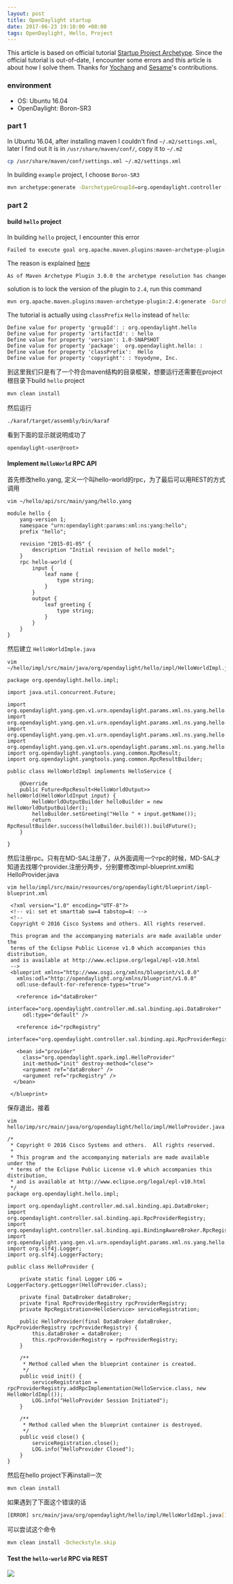 ```yaml
---
layout: post
title: OpenDaylight startup
date: 2017-06-23 19:10:00 +08:00
tags: OpenDaylight, Hello, Project
---
```



This article is based on official tutorial [Startup Project Archetype](https://wiki.opendaylight.org/view/OpenDaylight_Controller:MD-SAL:Startup_Project_Archetype). Since the official tutorial is out-of-date, I encounter some errors and this article is about how I solve them. Thanks for [Yochang](https://www.facebook.com/profile.php?id=100000181252042&fref=ts) and [Sesame](https://www.facebook.com/sesame.chen?fref=ts)'s contributions.

### environment
* OS: Ubuntu 16.04
* OpenDaylight: Boron-SR3

### part 1
In Ubuntu 16.04, after installing maven I couldn't find `~/.m2/settings.xml`, later I find out it is in ``/usr/share/maven/conf/``, copy it to `~/.m2`

```bash
cp /usr/share/maven/conf/settings.xml ~/.m2/settings.xml
```

In building `example` project, I choose `Boron-SR3`

```bash
mvn archetype:generate -DarchetypeGroupId=org.opendaylight.controller -DarchetypeArtifactId=opendaylight-startup-archetype -DarchetypeVersion=1.2.3-Boron-SR3 -DarchetypeRepository=https://nexus.opendaylight.org/content/repositories/public/ -DarchetypeCatalog=remote
```

### part 2

#### build `hello` project

In building `hello` project, I encounter this error

```bash
Failed to execute goal org.apache.maven.plugins:maven-archetype-plugin:3.0.1:generate (default-cli) on project standalone-pom: archetypeCatalog http://nexus.opendaylight.org/content/repositories/opendaylight.snapshot/archetype-catalog.xml' is not supported anymore. Please read the plugin documentation for details. -> [Help 1]
```

The reason is explained [here](http://maven.apache.org/archetype/maven-archetype-plugin/archetype-repository.html)

```bash
As of Maven Archetype Plugin 3.0.0 the archetype resolution has changed. It is not possible anymore to specify the repository via the commandline, but instead the repositories as already specified for Maven are used. This means that also the mirrors and proxies are respected, as well as the authentication on repositories.
```

solution is to lock the version of the plugin to `2.4`, run this command

```bash
mvn org.apache.maven.plugins:maven-archetype-plugin:2.4:generate -DarchetypeGroupId=org.opendaylight.controller -DarchetypeArtifactId=opendaylight-startup-archetype -DarchetypeRepository=opendaylight.release/ -DarchetypeCatalog=http://nexus.opendaylight.org/content/repositories/opendaylight.snapshot/archetype-catalog.xml -DarchetypeVersion=1.2.3-Boron-SR3
```
The tutorial is actually using `classPrefix` `Hello` instead of `hello`:

```
Define value for property 'groupId': : org.opendaylight.hello
Define value for property 'artifactId': : hello
Define value for property 'version': 1.0-SNAPSHOT
Define value for property 'package':  org.opendaylight.hello: : 
Define value for property 'classPrefix':  Hello
Define value for property 'copyright': : Yoyodyne, Inc.
```

到这里我们只是有了一个符合maven结构的目录框架，想要运行还需要在project根目录下build `hello` project

```bash
mvn clean install
```
然后运行

```
./karaf/target/assembly/bin/karaf
```
看到下面的显示就说明成功了

```
opendaylight-user@root>
```
#### Implement `HelloWorld` RPC API
首先修改hello.yang, 定义一个叫hello-world的rpc，为了最后可以用REST的方式调用

```
vim ~/hello/api/src/main/yang/hello.yang
```

```
module hello {
    yang-version 1;
    namespace "urn:opendaylight:params:xml:ns:yang:hello";
    prefix "hello";

    revision "2015-01-05" {
        description "Initial revision of hello model";
    }
    rpc hello-world {
        input {
            leaf name {
                type string;
            }
        }
        output {
            leaf greeting {
                type string;
            }
        }
    }
}
```
然后建立 `HelloWorldImple.java`

```
vim ~/hello/impl/src/main/java/org/opendaylight/hello/impl/HelloWorldImpl.java
```

```
package org.opendaylight.hello.impl;

import java.util.concurrent.Future;

import org.opendaylight.yang.gen.v1.urn.opendaylight.params.xml.ns.yang.hello.rev150105.HelloService;
import org.opendaylight.yang.gen.v1.urn.opendaylight.params.xml.ns.yang.hello.rev150105.HelloWorldInput;
import org.opendaylight.yang.gen.v1.urn.opendaylight.params.xml.ns.yang.hello.rev150105.HelloWorldOutput;
import org.opendaylight.yang.gen.v1.urn.opendaylight.params.xml.ns.yang.hello.rev150105.HelloWorldOutputBuilder;
import org.opendaylight.yangtools.yang.common.RpcResult;
import org.opendaylight.yangtools.yang.common.RpcResultBuilder;

public class HelloWorldImpl implements HelloService {

    @Override
    public Future<RpcResult<HelloWorldOutput>> helloWorld(HelloWorldInput input) {
        HelloWorldOutputBuilder helloBuilder = new HelloWorldOutputBuilder();
        helloBuilder.setGreeting("Hello " + input.getName());
        return RpcResultBuilder.success(helloBuilder.build()).buildFuture();
    }

}
```
 然后注册rpc。只有在MD-SAL注册了，从外面调用一个rpc的时候，MD-SAL才知道去找哪个provider.注册分两步，分别要修改impl-blueprint.xml和HelloProvider.java

```
vim hello/impl/src/main/resources/org/opendaylight/blueprint/impl-blueprint.xml

```

```
 <?xml version="1.0" encoding="UTF-8"?>
 <!-- vi: set et smarttab sw=4 tabstop=4: -->
 <!--
 Copyright © 2016 Cisco Systems and others. All rights reserved.
 
 This program and the accompanying materials are made available under the
 terms of the Eclipse Public License v1.0 which accompanies this distribution,
 and is available at http://www.eclipse.org/legal/epl-v10.html
 -->
 <blueprint xmlns="http://www.osgi.org/xmlns/blueprint/v1.0.0"
   xmlns:odl="http://opendaylight.org/xmlns/blueprint/v1.0.0"
   odl:use-default-for-reference-types="true">
  
   <reference id="dataBroker"
     interface="org.opendaylight.controller.md.sal.binding.api.DataBroker"
     odl:type="default" />
 
   <reference id="rpcRegistry"
     interface="org.opendaylight.controller.sal.binding.api.RpcProviderRegistry"/>'''
 
   <bean id="provider"
     class="org.opendaylight.spark.impl.HelloProvider"
     init-method="init" destroy-method="close">
     <argument ref="dataBroker" />
     <argument ref="rpcRegistry" />
  </bean>
 
 </blueprint>
```
保存退出，接着

```
vim hello/imp/src/main/java/org/opendaylight/hello/impl/HelloProvider.java
```

```
/*
 * Copyright © 2016 Cisco Systems and others.  All rights reserved.
 *
 * This program and the accompanying materials are made available under the
 * terms of the Eclipse Public License v1.0 which accompanies this distribution,
 * and is available at http://www.eclipse.org/legal/epl-v10.html
 */
package org.opendaylight.hello.impl;

import org.opendaylight.controller.md.sal.binding.api.DataBroker;
import org.opendaylight.controller.sal.binding.api.RpcProviderRegistry;
import org.opendaylight.controller.sal.binding.api.BindingAwareBroker.RpcRegistration;
import org.opendaylight.yang.gen.v1.urn.opendaylight.params.xml.ns.yang.hello.rev150105.HelloService;
import org.slf4j.Logger;
import org.slf4j.LoggerFactory;

public class HelloProvider {

    private static final Logger LOG = LoggerFactory.getLogger(HelloProvider.class);

    private final DataBroker dataBroker;
    private final RpcProviderRegistry rpcProviderRegistry;
    private RpcRegistration<HelloService> serviceRegistration;

    public HelloProvider(final DataBroker dataBroker, RpcProviderRegistry rpcProviderRegistry) {
        this.dataBroker = dataBroker;
        this.rpcProviderRegistry = rpcProviderRegistry;
    }

    /**
     * Method called when the blueprint container is created.
     */
    public void init() {
    	serviceRegistration = rpcProviderRegistry.addRpcImplementation(HelloService.class, new HelloWorldImpl());
        LOG.info("HelloProvider Session Initiated");
    }

    /**
     * Method called when the blueprint container is destroyed.
     */
    public void close() {
    	serviceRegistration.close();
        LOG.info("HelloProvider Closed");
    }
}
```
然后在hello project下再install一次

```
mvn clean install
```
如果遇到了下面这个错误的话

```bash
[ERROR] src/main/java/org/opendaylight/hello/impl/HelloWorldImpl.java[1] (header) RegexpHeader: Line does not match expected header line of '^/[]+$'.
```

可以尝试这个命令

```bash
mvn clean install -Dcheckstyle.skip
```

#### Test the `hello-world` RPC via REST

![](/assets/images/2017/OpenDaylight-startup.png)
